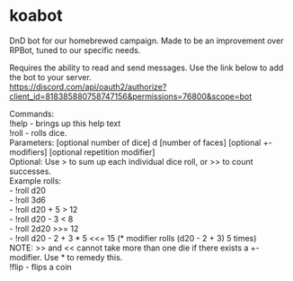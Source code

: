 # koabot
DnD bot for our homebrewed campaign. Made to be an improvement over RPBot, tuned to our specific needs.

Requires the ability to read and send messages. Use the link below to add the bot to your server.<br>
https://discord.com/api/oauth2/authorize?client_id=818385880758747156&permissions=76800&scope=bot

Commands:  
    !help - brings up this help text  
    !roll - rolls dice.  
	Parameters: [optional number of dice] d [number of faces] [optional +- modifiers] [optional repetition modifier]  
    Optional: Use > to sum up each individual dice roll, or >> to count successes.  
    Example rolls:  
      - !roll d20  
      - !roll 3d6  
      - !roll d20 + 5 > 12  
      - !roll d20 - 3 < 8  
      - !roll 2d20 >>= 12  
      - !roll d20 - 2 + 3 * 5 <<= 15 (* modifier rolls (d20 - 2 + 3) 5 times)  
    NOTE: >> and << cannot take more than one die if there exists a +- modifier. Use * to remedy this.  
    !flip - flips a coin  
